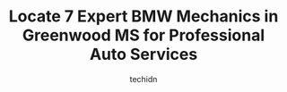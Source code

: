 ---
layout: ampstory
image: https://images.unsplash.com/photo-1571224237891-bfb45fcf0920?ixlib=rb-4.0.3&ixid=MnwxMjA3fDB8MHxwaG90by1wYWdlfHx8fGVufDB8fHx8&auto=format&fit=crop&w=640&h=853&q=80
author: techidn
featured: false
description: For top-quality automotive repairs and maintenance, visit the 7 best BMW Mechanic in Greenwood MS, USA. Their reputation for excellence and their dedication to customer satisfaction make the
title: Locate 7 Expert BMW Mechanics in Greenwood MS for Professional Auto Services
cover:
   title: Locate 7 Expert BMW Mechanics in Greenwood MS for Professional Auto Services
   subtitle: Rickpate
   background: https://images.unsplash.com/photo-1571224237891-bfb45fcf0920?ixlib=rb-4.0.3&ixid=MnwxMjA3fDB8MHxwaG90by1wYWdlfHx8fGVufDB8fHx8&auto=format&fit=crop&w=640&h=853&q=80

pages: 
 - layout: thirds
   top: <h1>#1 Pennzoil Lube & Go</h1>
   bottom: "<p>I was on my way home to Chicago when I noticed an issue with my car. I went to this location, as it was the nearest to me and they were phenomenal. They got me in and out</p>"
   background: https://www.knot35.com/toplist/wp-content/uploads/2023/06/best-bmw-mechanic-1-in-greenwood-ms-1685841832.jpeg
   backgroundblur: true
 - layout: thirds
   top: <h1>#2 NAPA Auto Parts - Service Parts Co.</h1>
   bottom: "<p>104 E Market St, Greenwood, MS 38930, United States</p>"
   background: https://www.knot35.com/toplist/wp-content/uploads/2023/06/best-bmw-mechanic-2-in-greenwood-ms-1685841832.jpeg
   cta:
      link: https://www.knot35.com/toplist/locate-7-expert-bmw-mechanics-in-greenwood-ms-for-professional-auto-services/
      text: Locate 7 Expert BMW Mechanics in Greenwood MS for Professional Auto Services
 - layout: thirds
   top: <h1>#3 Mobile Glass, Inc.</h1>
   bottom: "<p>809 W Park Ave, Greenwood, MS 38930, United States</p>"
   background: https://www.knot35.com/toplist/wp-content/uploads/2023/06/best-bmw-mechanic-3-in-greenwood-ms-1685841833.jpeg
   cta:
      link: https://www.knot35.com/toplist/locate-7-expert-bmw-mechanics-in-greenwood-ms-for-professional-auto-services/
      text: Locate 7 Expert BMW Mechanics in Greenwood MS for Professional Auto Services
 - layout: thirds
   top: <h1>#4 Hoovers Car Care & Tire Services</h1>
   bottom: "<p>1825 Carrollton Ave, Greenwood, MS 38930, United States</p>"
   background: https://images.unsplash.com/photo-1591393223703-56fe1347ac62?ixlib=rb-4.0.3&ixid=MnwxMjA3fDB8MHxwaG90by1wYWdlfHx8fGVufDB8fHx8&auto=format&fit=crop&w=640&h=853&q=80
   cta:
      link: https://www.knot35.com/toplist/locate-7-expert-bmw-mechanics-in-greenwood-ms-for-professional-auto-services/
      text: Locate 7 Expert BMW Mechanics in Greenwood MS for Professional Auto Services
 - layout: thirds
   top: <h1>#5 Village Car Care Center</h1>
   bottom: "<p>805 11th St, Greenwood, MS 38930, United States</p>"
   background: https://images.unsplash.com/photo-1608501821300-4f99e58bba77?ixlib=rb-4.0.3&ixid=MnwxMjA3fDB8MHxwaG90by1wYWdlfHx8fGVufDB8fHx8&auto=format&fit=crop&w=640&h=853&q=80
   cta:
      link: https://www.knot35.com/toplist/locate-7-expert-bmw-mechanics-in-greenwood-ms-for-professional-auto-services/
      text: Locate 7 Expert BMW Mechanics in Greenwood MS for Professional Auto Services
 - layout: thirds
   top: <h1>#6 Martys Imports & Domestic Auto Repair</h1>
   bottom: "<p>3104 Baldwin Rd, Greenwood, MS 38930, United States</p>"
   background: https://images.unsplash.com/photo-1540457036297-448b6b99e91c?ixlib=rb-4.0.3&ixid=MnwxMjA3fDB8MHxwaG90by1wYWdlfHx8fGVufDB8fHx8&auto=format&fit=crop&w=640&h=853&q=80
   cta:
      link: https://www.knot35.com/toplist/locate-7-expert-bmw-mechanics-in-greenwood-ms-for-professional-auto-services/
      text: Locate 7 Expert BMW Mechanics in Greenwood MS for Professional Auto Services
 - layout: thirds
   top: <h1>#7 Greenwood Rapid Lube</h1>
   bottom: "<p>802 US-82, Greenwood, MS 38930, United States</p>"
   background: https://images.unsplash.com/photo-1620421680010-0766ff230392?ixlib=rb-4.0.3&ixid=MnwxMjA3fDB8MHxwaG90by1wYWdlfHx8fGVufDB8fHx8&auto=format&fit=crop&w=640&h=853&q=80
   cta:
      link: https://www.knot35.com/toplist/locate-7-expert-bmw-mechanics-in-greenwood-ms-for-professional-auto-services/
      text: Locate 7 Expert BMW Mechanics in Greenwood MS for Professional Auto Services
 - layout: thirds
   middle: Continue reading...
   background: https://images.unsplash.com/photo-1618005182384-a83a8bd57fbe?ixlib=rb-4.0.3&ixid=MnwxMjA3fDB8MHxwaG90by1wYWdlfHx8fGVufDB8fHx8&auto=format&fit=crop&w=640&h=853&q=80
   cta:
      link: https://www.knot35.com/toplist/locate-7-expert-bmw-mechanics-in-greenwood-ms-for-professional-auto-services/
      text: Locate 7 Expert BMW Mechanics in Greenwood MS for Professional Auto Services
      
---